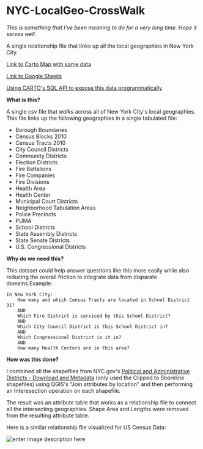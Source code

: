 # NYC-LocalGeo-CrossWalk
*This is something that I've been meaning to do for a very long time. Hope it serves well.*

A single relationship file that links up all the local geographies in New York City.

[Link to Carto Map with same data](https://nyu.carto.com/u/varun-cusp2/builder/8ba55666-2289-4206-8165-60fc4601e35c/embed)

[Link to Google Sheets](https://docs.google.com/spreadsheets/d/e/2PACX-1vS1YkNk0JlVNrJehoDvbyodd0zkqyh19MkRmqaYV6CRyDLFwquuv0VbJ9iY2UeormzFZZ3Z0k6dkUmO/pubhtml#)

[Using CARTO's SQL API to expose this data programmatically](https://varun-cusp2.carto.com/api/v2/sql?q=SELECT%20*%20FROM%20master_crosswalk_nad83%20where%20ST_Contains(the_geom,%20ST_GeomFromText(%27POINT(-73.952686%2040.775745)%27,4326)))

**What is this?**

A single csv file that *walks* across all of New York City's local geographies. This file links up the following geographies in a single tabulated file:

 - Borough Boundaries 
 - Census Blocks 2010 
 - Census Tracts 2010 
 - City Council Districts 
 - Community Districts 
 - Election Districts 
 - Fire Battalions 
 - Fire Companies 
 - Fire Divisions 
 - Health Area 
 - Health Center 
 - Municipal Court Districts 
 - Neighborhood Tabulation Areas
 - Police Precincts 
 - PUMA
 - School Districts 
 - State Assembly Districts 
 - State Senate Districts 
 - U.S. Congressional Districts 

**Why do we need this?**

This dataset could help answer questions like this more easily while also reducing the overall friction to integrate data from disparate domains.Example:

    In New York City:
	    How many and which Census Tracts are located in School District 31?
	    AND 
	    Which Fire District is serviced by this School District?
	    AND 
	    Which City Council District is this School District in?
	    AND 
	    Which Congressional District is it in?
	    AND
	    How many Health Centers are in this area?
	  


**How was this done?**

I combined all the shapefiles from NYC.gov's [Political and Administrative Districts - Download and Metadata](https://www1.nyc.gov/site/planning/data-maps/open-data/districts-download-metadata.page) (only used the Clipped to Shoreline shapefiles) using QGIS's "Join attributes by location" and then performing an Interesection operation on each shapefile. 

The result was an attribute table that works as a relationship file to connect all the intersecting geographies.
Shape Area and Lengths were removed from the resulting attribute table.


Here is a similar relationship file visualized for US Census Data:

![enter image description here](http://mcdc.missouri.edu/geography/sumlevs/censusgeochart.png)
